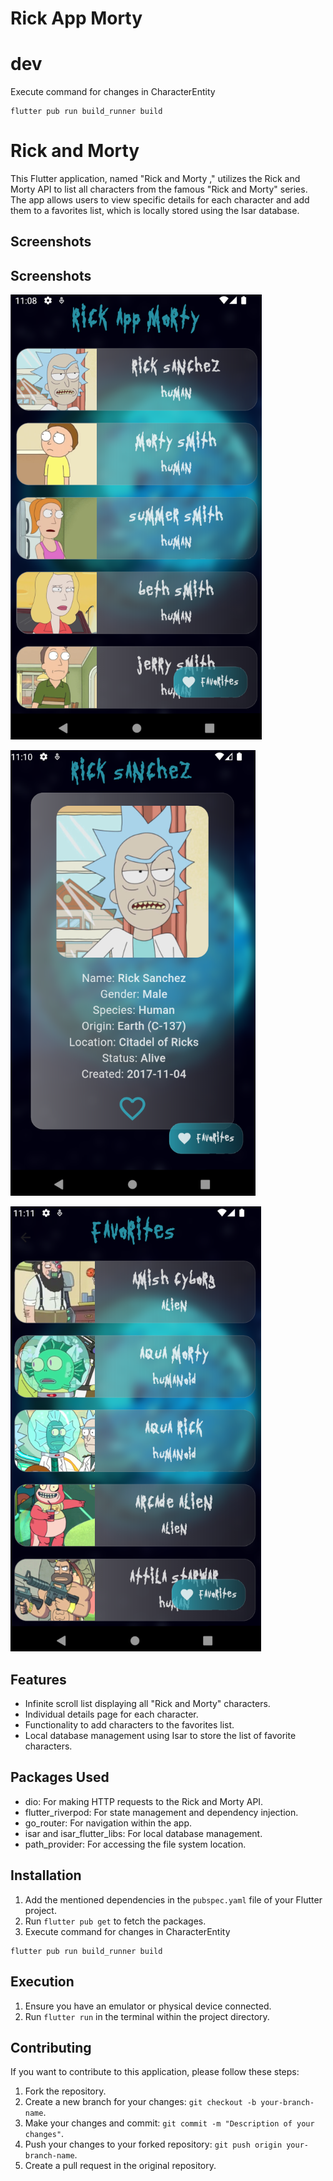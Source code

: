 # Rick App Morty

# dev

Execute command for changes in CharacterEntity
```
flutter pub run build_runner build
```
# Rick and Morty 

This Flutter application, named "Rick and Morty ," utilizes the Rick and Morty API to list all characters from the famous "Rick and Morty" series. The app allows users to view specific details for each character and add them to a favorites list, which is locally stored using the Isar database.

## Screenshots

## Screenshots

![Character List](assets/images/screenshot_characters.png)

![Character Details](assets/images/screenshot_details.png)

![Favorites List](assets/images/screenshot_favorites.png)



## Features

- Infinite scroll list displaying all "Rick and Morty" characters.
- Individual details page for each character.
- Functionality to add characters to the favorites list.
- Local database management using Isar to store the list of favorite characters.

## Packages Used

- dio: For making HTTP requests to the Rick and Morty API.
- flutter_riverpod: For state management and dependency injection.
- go_router: For navigation within the app.
- isar and isar_flutter_libs: For local database management.
- path_provider: For accessing the file system location.

## Installation

1. Add the mentioned dependencies in the `pubspec.yaml` file of your Flutter project.
2. Run `flutter pub get` to fetch the packages.
3. Execute command for changes in CharacterEntity
```
flutter pub run build_runner build
```
## Execution

1. Ensure you have an emulator or physical device connected.
2. Run `flutter run` in the terminal within the project directory.

## Contributing

If you want to contribute to this application, please follow these steps:

1. Fork the repository.
2. Create a new branch for your changes: `git checkout -b your-branch-name`.
3. Make your changes and commit: `git commit -m "Description of your changes"`.
4. Push your changes to your forked repository: `git push origin your-branch-name`.
5. Create a pull request in the original repository.



